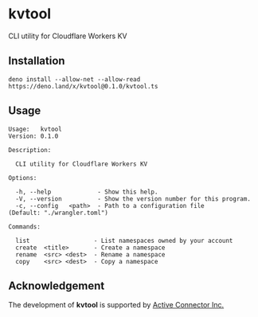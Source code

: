 # kvtool
CLI utility for Cloudflare Workers KV

## Installation
```
deno install --allow-net --allow-read https://deno.land/x/kvtool@0.1.0/kvtool.ts
```

## Usage
```
Usage:   kvtool
Version: 0.1.0

Description:

  CLI utility for Cloudflare Workers KV

Options:

  -h, --help             - Show this help.
  -V, --version          - Show the version number for this program.
  -c, --config   <path>  - Path to a configuration file               (Default: "./wrangler.toml")

Commands:

  list                  - List namespaces owned by your account
  create  <title>       - Create a namespace
  rename  <src> <dest>  - Rename a namespace
  copy    <src> <dest>  - Copy a namespace
```

## Acknowledgement
The development of **kvtool** is supported by [Active Connector Inc.](https://www.active-connector.com/)
